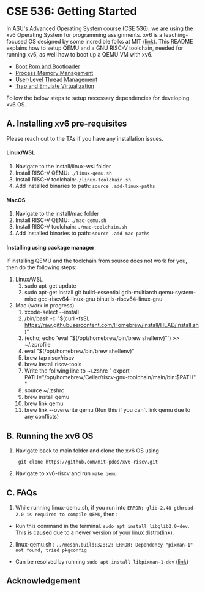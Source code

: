 # CSE 536: Getting Started

In ASU's Advanced Operating System course (CSE 536), we are using the xv6 Operating System for programming assignments. xv6 is a teaching-focused OS designed by some incredible folks at MIT ([link](https://github.com/mit-pdos/xv6-riscv.git)). This README explains how to setup QEMU and a GNU RISC-V toolchain, needed for running xv6, as well how to boot up a QEMU VM with xv6.

- <a href ="https://github.com/Viknesh-Rajaramon/Arizona-State-University-ASU/tree/master/Advanced-Operating-Systems/Lab1-Bootloader">Boot Rom and Bootloader</a>
- <a href ="https://github.com/Viknesh-Rajaramon/Arizona-State-University-ASU/tree/master/Advanced-Operating-Systems/Lab2-Memory">Process Memory Management</a>
- <a href ="https://github.com/Viknesh-Rajaramon/Arizona-State-University-ASU/tree/master/Advanced-Operating-Systems/Lab3-Threads">User-Level Thread Management</a>
- <a href ="https://github.com/Viknesh-Rajaramon/Arizona-State-University-ASU/tree/master/Advanced-Operating-Systems/Lab4-Trap-and-Emulate">Trap and Emulate Virtualization</a>

Follow the below steps to setup necessary dependencies for developing xv6 OS.

## A. Installing xv6 pre-requisites 

Please reach out to the TAs if you have any installation issues.

#### Linux/WSL

1. Navigate to the install/linux-wsl folder
2. Install RISC-V QEMU: `./linux-qemu.sh`
3. Install RISC-V toolchain:`./linux-toolchain.sh`
4. Add installed binaries to path: `source .add-linux-paths`

#### MacOS

1. Navigate to the install/mac folder
2. Install RISC-V QEMU: `./mac-qemu.sh`
3. Install RISC-V toolchain: `./mac-toolchain.sh`
4. Add installed binaries to path: `source .add-mac-paths`

#### Installing using package manager
If installing QEMU and the toolchain from source does not work for you, then do the following steps:

1. Linux/WSL
    1. sudo apt-get update
    2. sudo apt-get install git build-essential gdb-multiarch qemu-system-misc gcc-riscv64-linux-gnu binutils-riscv64-linux-gnu 
2. Mac (work in progress)
    1. xcode-select --install
    2. /bin/bash -c "$(curl -fsSL https://raw.githubusercontent.com/Homebrew/install/HEAD/install.sh)"
    3. (echo; echo 'eval "$(/opt/homebrew/bin/brew shellenv)"') >> ~/.zprofile
    4. eval "$(/opt/homebrew/bin/brew shellenv)"
    5. brew tap riscv/riscv
    6. brew install riscv-tools
    7. Write the follwing line to ~/.zshrc " export PATH="/opt/homebrew/Cellar/riscv-gnu-toolchain/main/bin:$PATH" "
    8. source ~/.zshrc
    9. brew install qemu
    10. brew link qemu
    11. brew link --overwrite qemu (Run this if you can't link qemu due to any conflicts)

## B. Running the xv6 OS

1. Navigate back to main folder and clone the xv6 OS using 

        git clone https://github.com/mit-pdos/xv6-riscv.git

2. Navigate to xv6-riscv and run `make qemu`

## C. FAQs

1. While running linux-qemu.sh, if you run into `ERROR: glib-2.48 gthread-2.0 is required to compile QEMU`, then :

- Run this command in the terminal.  `sudo apt install libglib2.0-dev`. This is caused due to a newer version of your linux distro([link](https://github.com/Xilinx/qemu/issues/40)). 

2. linux-qemu.sh : `../meson.build:328:2: ERROR: Dependency "pixman-1" not found, tried pkgconfig`

- Can be resolved by running `sudo apt install libpixman-1-dev` ([link](https://stackoverflow.com/a/39916441))

## Acknowledgement
